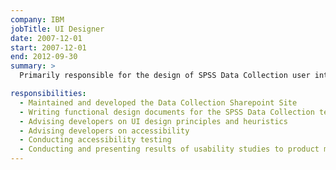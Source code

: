 ```yaml
---
company: IBM
jobTitle: UI Designer
date: 2007-12-01
start: 2007-12-01
end: 2012-09-30
summary: >
  Primarily responsible for the design of SPSS Data Collection user interfaces. As a member of the larger SPSS design group, I was responsible for communicating and helping to implement branding, accessibility, and other UX and UI considerations to the various teams on which I served. Maintaining our sharepoint site got me interested in centralized knowledge, approval processes, and asynchronous communication.

responsibilities:
  - Maintained and developed the Data Collection Sharepoint Site
  - Writing functional design documents for the SPSS Data Collection team
  - Advising developers on UI design principles and heuristics
  - Advising developers on accessibility
  - Conducting accessibility testing
  - Conducting and presenting results of usability studies to product managers and dev team
---
```

